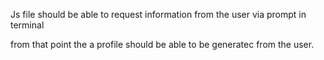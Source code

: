 Js file should be able to request information from the user via prompt in terminal

from that point the a profile should be able to be generatec from the user.
